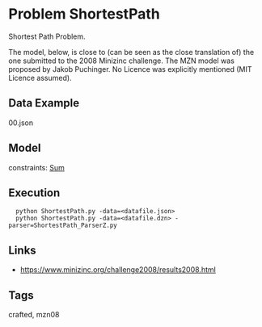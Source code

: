 # Problem ShortestPath

Shortest Path Problem.

The model, below, is close to (can be seen as the close translation of) the one submitted to the 2008 Minizinc challenge.
The MZN model was proposed by Jakob Puchinger.
No Licence was explicitly mentioned (MIT Licence assumed).

## Data Example
  00.json

## Model
  constraints: [Sum](http://pycsp.org/documentation/constraints/Sum)

## Execution
```
  python ShortestPath.py -data=<datafile.json>
  python ShortestPath.py -data=<datafile.dzn> -parser=ShortestPath_ParserZ.py
```

## Links
  - https://www.minizinc.org/challenge2008/results2008.html

## Tags
  crafted, mzn08
